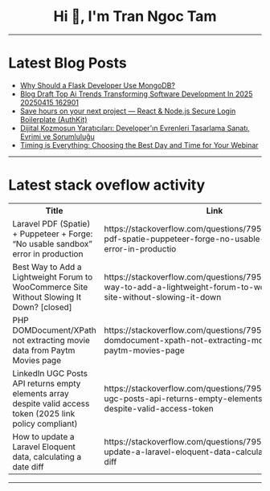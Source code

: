<h1 align="center">Hi 👋, I'm Tran Ngoc Tam</h1>

---

# Latest Blog Posts 
<!-- BLOG-POST-LIST:START -->
- [Why Should a Flask Developer Use MongoDB?](https://dev.to/mongodb/why-should-a-flask-developer-use-mongodb-3c02)
- [Blog Draft Top Ai Trends Transforming Software Development In 2025 20250415 162901](https://dev.to/supreme_c94d2e21f71444c89/blog-draft-top-ai-trends-transforming-software-development-in-2025-20250415-162901-1o0a)
- [Save hours on your next project — React &amp; Node.js Secure Login Boilerplate &lpar;AuthKit&rpar;](https://dev.to/demama7/save-hours-on-your-next-project-react-nodejs-secure-login-boilerplate-authkit-2a9n)
- [Dijital Kozmosun Yaratıcıları: Developer&#39;ın Evrenleri Tasarlama Sanatı, Evrimi ve Sorumluluğu](https://dev.to/abdulkadir_gungor_86/dijital-kozmosun-yaraticilari-developerin-evrenleri-tasarlama-sanati-evrimi-ve-sorumlulugu-5421)
- [Timing is Everything: Choosing the Best Day and Time for Your Webinar](https://dev.to/kiruthikamohan/timing-is-everything-choosing-the-best-day-and-time-for-your-webinar-47hk)
<!-- BLOG-POST-LIST:END -->

---

# Latest stack oveflow activity
<table>
  <tr><th>Title</th><th>Link</th></tr>
  <!-- STACKOVERFLOW:START --><tr><td>Laravel PDF &lpar;Spatie&rpar; + Puppeteer + Forge: “No usable sandbox” error in production</td><td>https://stackoverflow.com/questions/79574769/laravel-pdf-spatie-puppeteer-forge-no-usable-sandbox-error-in-productio</td></tr><tr><td>Best Way to Add a Lightweight Forum to WooCommerce Site Without Slowing It Down? [closed]</td><td>https://stackoverflow.com/questions/79574606/best-way-to-add-a-lightweight-forum-to-woocommerce-site-without-slowing-it-down</td></tr><tr><td>PHP DOMDocument/XPath not extracting movie data from Paytm Movies page</td><td>https://stackoverflow.com/questions/79574539/php-domdocument-xpath-not-extracting-movie-data-from-paytm-movies-page</td></tr><tr><td>LinkedIn UGC Posts API returns empty elements array despite valid access token &lpar;2025 link policy compliant&rpar;</td><td>https://stackoverflow.com/questions/79574497/linkedin-ugc-posts-api-returns-empty-elements-array-despite-valid-access-token</td></tr><tr><td>How to update a Laravel Eloquent data, calculating a date diff</td><td>https://stackoverflow.com/questions/79574234/how-to-update-a-laravel-eloquent-data-calculating-a-date-diff</td></tr><!-- STACKOVERFLOW:END -->
</table>

---


